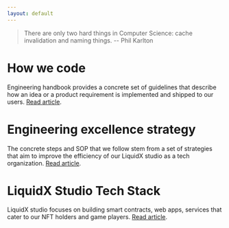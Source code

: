 ```yaml
---
layout: default
---
```


> There are only two hard things in Computer Science: cache invalidation and naming things. -- Phil Karlton

# How we code

Engineering handbook provides a concrete set of guidelines that describe how an idea or a product requirement is implemented and shipped to our users. [Read article](./how_we_code.html).

# Engineering excellence strategy

The concrete steps and SOP that we follow stem from a set of strategies that aim to improve the efficiency of our LiquidX studio as a tech organization. [Read article](./engineering_excellence_strategy.html).

# LiquidX Studio Tech Stack

LiquidX studio focuses on building smart contracts, web apps, services that cater to our NFT holders and game players.  [Read article](./liquidx_tech_stack.html).